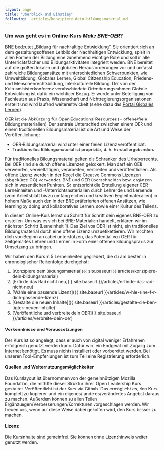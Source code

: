 ```yaml
---
layout: page
title: "Überblick und Einstieg"
following: _articles/konzipiere-dein-bildungsmaterial.md
---
```


### Um was geht es im Online-Kurs *Make BNE-OER*?

BNE bedeutet „Bildung für nachhaltige Entwicklung“. Sie orientiert sich an dem gestaltungsoffenen Leitbild der Nachhaltigen Entwicklung, spielt in allen Formen der Bildung eine zunehmend wichtige Rolle und soll in alle Unterrichtsfächer und Bildungsaktivitäten integriert werden. BNE bereitet auf die großen lokalen und globalen Herausforderungen vor und umfasst zahlreiche Bildungsansätze mit unterschiedlichen Schwerpunkten, wie Umweltbildung, Globales Lernen, Global Citizenship Education, Friedens- und Menschenrechtsbildung, Interkulturelle Bildung. Der von der Kultusministerkonferenz verabschiedete Orientierungsrahmen Globale Entwicklung ist dafür ein wichtiger Bezug. Er wurde unter Beteiligung von Fachleuten aus Praxis, Wissenschaft und Nichtregierungsorganisationen erstellt und wird laufend weiterentwickelt (siehe dazu das [Portal Globales Lernen](https://www.globaleslernen.de/de/orientierungsrahmen-globale-entwicklung-or-Neuauflage-des-Orientierungsrahmens)).

OER ist die Abkürzung für Open Educational Resources (= offene/freie Bildungsmaterialien). Der zentrale Unterschied zwischen einem OER und einem traditionellen Bildungsmaterial ist die Art und Weise der Veröffentlichung:
* OER-Bildungsmaterial wird unter einer freien Lizenz veröffentlicht.
* Traditionelles Bildungsmaterial ist proprietär, d. h. herstellergebunden.

Für traditionelles Bildungsmaterial gelten die Schranken des Urheberrechts. Bei OER sind sie durch offene Lizenzen gelockert. Man darf ein OER verwenden, vervielfältigen, verarbeiten, verbreiten und veröffentlichen. Als offene Lizenz werden in der Regel die Creative Commons Lizenzen (abgekürzt: CC) verwendet.
BNE und OER überschneiden bzw. ergänzen sich in wesentlichen Punkten. So entspricht die Erstellung eigener OER-Lerneinheiten und -Unterrichtsmaterialien durch Lehrende und Lernende (vom Arbeitsblatt bis zu umfangreichen und kreativen Begleitmaterialien) in hohem Maße auch den in der BNE präferierten offenen Ansätzen, wie learning by doing und kollaboratives Lernen, sowie einer Kultur des Teilens.

In diesem Online-Kurs lernst du Schritt für Schritt dein eigenes BNE-OER zu erstellen. Um was es sich bei BNE-Materialien handelt, erklären wir im nächsten Schritt (Lerneinheit 1). Das Ziel von OER ist nicht, ein traditionelles Bildungsmaterial durch eine offene Lizenz umzuetikettieren. Wir möchten dich von Beginn an dabei unterstützen, das Potential von OER für zeitgemäßes Lehren und Lernen in Form einer offenen Bildungspraxis zur Umsetzung zu bringen.

Wir haben den Kurs in 5 Lerneinheiten gegliedert, die du am besten in chronologischer Reihenfolge durchgehst:

1. [Konzipiere dein Bildungsmaterial]({{ site.baseurl }}/articles/konzipiere-dein-bildungsmaterial)
2. [Erfinde das Rad nicht neu]({{ site.baseurl }}/articles/erfinde-das-rad-nicht-neu)
3. [Wähle eine passende Lizenz]({{ site.baseurl }}/articles/w-hle-eine-f-r-dich-passende-lizenz)
4. [Gestalte die neuen Inhalte]({{ site.baseurl }}/articles/gestalte-die-ben-tigten-neuen-inhalte)
5. [Veröffentliche und verbreite dein OER]({{ site.baseurl }}/articles/verbreite-dein-oer)

#### Vorkenntnisse und Voraussetzungen

Der Kurs ist so angelegt, dass er auch von digital weniger Erfahrenen erfolgreich genutzt werden kann. Dafür wird ein Endgerät mit Zugang zum Internet benötigt. Es muss nichts installiert oder vorbereitet werden. Bei unseren Tool-Empfehlungen ist zum Teil eine Registrierung erforderlich. 

#### Quellen und Weiternutzungsmöglichkeiten

Das Kurslayout ist übernommen von der gemeinnützigen Mozilla Foundation, die mithilfe dieser Struktur ihren Open Leadership Kurs gestaltet. Veröffentlicht ist der Kurs via Github. Das ermöglicht es, den Kurs komplett zu kopieren und ein eigenes/ anderes/verändertes Angebot daraus zu machen. Außerdem können zu allen Teilen Ergänzungen/Verbesserungen/Korrekturen vorgeschlagen werden. Wir freuen uns, wenn auf diese Weise dabei geholfen wird, den Kurs besser zu machen.

#### Lizenz

Die Kursinhalte sind gemeinfrei. Sie können ohne Lizenzhinweis weiter genutzt werden. 

